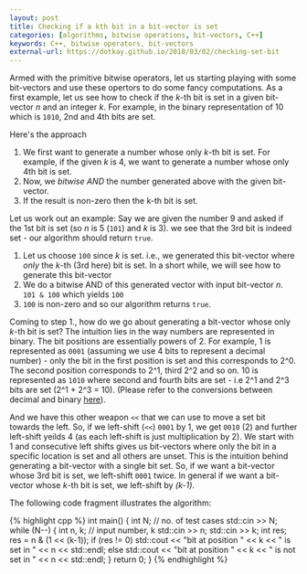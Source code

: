 ```yaml
---
layout: post
title: Checking if a kth bit in a bit-vector is set
categories: [algorithms, bitwise operations, bit-vectors, C++]
keywords: C++, bitwise operators, bit-vectors
external-url: https://dotkay.github.io/2018/03/02/checking-set-bit
---
```


Armed with the primitive bitwise operators, let us starting playing with some bit-vectors and use these opertors to do some fancy computations. As a first example, let us see how to check if the _k_-th bit is set in a given bit-vector _n_ and an integer _k_. For example, in the binary representation of 10 which is `1010`, 2nd and 4th bits are set.

Here's the approach

1. We first want to generate a number whose only _k_-th bit is set. For example, if the given _k_ is 4, we want to generate a number whose only 4th bit is set.
2. Now, we *bitwise AND* the number generated above with the given bit-vector. 
3. If the result is non-zero then the k-th bit is set. 

Let us work out an example: Say we are given the number 9 and asked if the 1st bit is set (so _n_ is 5 (`101`) and _k_ is 3). we see that the 3rd bit is indeed set - our algorithm should return `true`.

1. Let us choose `100` since _k_ is set. i.e., we generated this bit-vector where _only_ the _k_-th (3rd here) bit is set. In a short while, we will see how to generate this bit-vector
2. We do a bitwise AND of this generated vector with input bit-vector _n_. `101 & 100` which yields `100`
3. `100` is non-zero and so our algorithm returns `true`.

Coming to step 1., how do we go about generating a bit-vector whose only _k_-th bit is set? The intuition lies in the way numbers are represented in binary. The bit positions are essentially powers of 2. For example, 1 is represented as `0001` (assuming we use 4 bits to represent a decimal number) - only the bit in the first position is set and this corresponds to 2^0. The second position corresponds to 2^1, third 2^2 and so on. 10 is represented as `1010` where second and fourth bits are set - i.e 2^1 and 2^3 bits are set (2^1 + 2^3 = 10). (Please refer to the conversions between decimal and binary [here](https://dotkay.github.io/2017/08/15/more-simple-recursion-examples/)).

And we have this other weapon `<<` that we can use to move a set bit towards the left. So, if we left-shift (`<<`) `0001` by 1, we get `0010` (2) and further left-shift yeilds 4 (as each left-shift is just multiplication by 2). We start with 1 and consecutive left shifts gives us bit-vectors where only the bit in a specific location is set and all others are unset. This is the intuition behind generating a bit-vector with a single bit set. So, if we want a bit-vector whose 3rd bit is set, we left-shift `0001` twice. In general if we want a bit-vector whose _k_-th bit is set, we left-shift by _(k-1)_.

The following code fragment illustrates the algorithm:

{% highlight cpp %}
int main()
{
  int N; // no. of test cases
  std::cin >> N;
  while (N--)
  {
    int n, k; // input number, k
    std::cin >> n;
    std::cin >> k;
    int res;
    res = n & (1 << (k-1));
    if (res != 0)
      std::cout << "bit at position " << k << " is set in " << n << std::endl;
    else
      std::cout << "bit at position " << k << " is not set in " << n << std::endl;
  }
  return 0;
}
{% endhighlight %}
